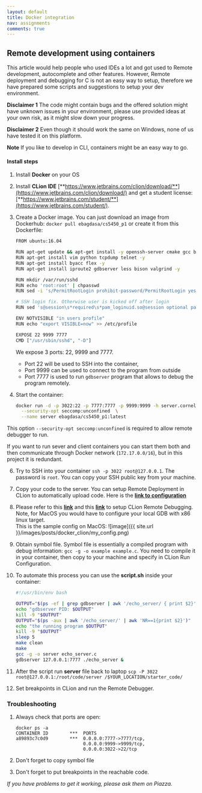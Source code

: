 ```yaml
---
layout: default
title: Docker integration
nav: assignments
comments: true
---
```


## Remote development using containers

This article would help people who used IDEs a lot and got used to Remote development, autocomplete and other features. However, Remote deployment and debugging for C is not an easy way to setup, therefore we have prepared some scripts and suggestions to setup your dev environment.

**Disclaimer 1** The code might contain bugs and the offered solution might have unknown issues in your environment, please use provided ideas at your own risk, as it might slow down your progress.

**Disclaimer 2** Even though it should work the same on Windows, none of us have tested it on this platform.

**Note**
If you like to develop in CLI, containers might be an easy way to go.

#### Install steps

1.  Install **Docker** on your OS
2.  Install **CLion IDE** [**https://www.jetbrains.com/clion/download/**](https://www.jetbrains.com/clion/download/) and get a student license: [**https://www.jetbrains.com/student/**](https://www.jetbrains.com/student/).
3.  Create a Docker image. You can just download an image from Dockerhub: `docker pull ebagdasa/cs5450_p1` or create it from this Dockerfile:

    ~~~ bash
    FROM ubuntu:16.04

    RUN apt-get update && apt-get install -y openssh-server cmake gcc build-essential
    RUN apt-get install vim python tcpdump telnet -y
    RUN apt-get install byacc flex -y
    RUN apt-get install iproute2 gdbserver less bison valgrind -y

    RUN mkdir /var/run/sshd
    RUN echo 'root:root' | chpasswd
    RUN sed -i 's/PermitRootLogin prohibit-password/PermitRootLogin yes/' /etc/ssh/sshd_config

    # SSH login fix. Otherwise user is kicked off after login
    RUN sed 's@session\s*required\s*pam_loginuid.so@session optional pam_loginuid.so@g' -i /etc/pam.d/sshd

    ENV NOTVISIBLE "in users profile"
    RUN echo "export VISIBLE=now" >> /etc/profile

    EXPOSE 22 9999 7777
    CMD ["/usr/sbin/sshd", "-D"]
    ~~~

    We expose 3 ports: 22, 9999 and 7777.
    * Port 22 will be used to SSH into the container,
    * Port 9999 can be used to connect to the program from outside
    * Port 7777 is used to run `gdbserver` program that allows to debug the program remotely.

4.  Start the container:

    ~~~ bash
    docker run -d -p 3022:22 -p 7777:7777 -p 9999:9999 -h server.cornell.edu  \
      --security-opt seccomp:unconfined  \
      --name server ebagdasa/cs5450_p1:latest
    ~~~

   This option `--security-opt seccomp:unconfined` is required to allow remote debugger to run.

   If you want to run sever and client containers you can start them both and then communicate through Docker network (`172.17.0.0/16`), but in this project it is redundant.

6.  Try to SSH into your container `ssh -p 3022 root@127.0.0.1`. The password is `root`. You can copy your SSH public key from your machine.

6.  Copy your code to the server. You can setup Remote Deployment in CLion to automatically upload code. Here is the [**link to configuration**](https://www.jetbrains.com/help/clion/2016.1/creating-a-remote-server-configuration.html)

6.  Please refer to this [**link**](https://blog.jetbrains.com/clion/2016/07/clion-2016-2-eap-remote-gdb-debug/) and this [**link**](https://blog.jetbrains.com/clion/2016/11/clion-2016-3-eap-remote-gdb-debug-udl-rename-and-code-analysis-fixes/) to setup CLion Remote Debugging. Note, for MacOS you would have to configure your local GDB with x86 linux target.   
This is the sample config on MacOS:
![image]({{ site.url }}/images/posts/docker_clion/my_config.png)

7.  Obtain symbol file. Symbol file is essentially a compiled program with debug information: `gcc -g -o example example.c`. You need to compile it in your container, then copy to your machine and specify in CLion Run Configuration.

8.  To automate this process you can use the **script.sh** inside your container:

    ~~~ bash
    #!/usr/bin/env bash

    OUTPUT="$(ps -ef | grep gdbserver | awk '/echo_server/ { print $2}')"
    echo "gdbserver PID: $OUTPUT"
    kill -9 "$OUTPUT"
    OUTPUT="$(ps -aux | awk '/echo_server/' | awk 'NR==1{print $2}')"
    echo "the running program $OUTPUT"
    kill -9 "$OUTPUT"
    sleep 5
    make clean
    make
    gcc -g -o server echo_server.c
    gdbserver 127.0.0.1:7777 ./echo_server &
    ~~~

9.  After the script run **server** file back to laptop `scp -P 3022 root@127.0.0.1:/root/code/server /$YOUR_LOCATION/starter_code/`

10. Set breakpoints in CLion and run the Remote Debugger.

### Troubleshooting

1.  Always check that ports are open:

    ~~~
    docker ps -a
    CONTAINER ID        ***  PORTS
    a89893c7c0d9        ***  0.0.0.0:7777->7777/tcp,
                             0.0.0.0:9999->9999/tcp,
                             0.0.0.0:3022->22/tcp
    ~~~

2. Don't forget to copy symbol file
3. Don't forget to put breakpoints in the reachable code.


*If you have problems to get it working, please ask them on Piazza.*
